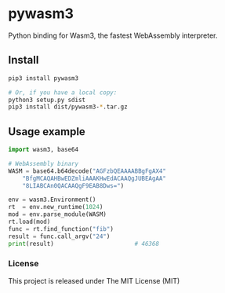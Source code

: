 # pywasm3

Python binding for Wasm3, the fastest WebAssembly interpreter.

## Install

```sh
pip3 install pywasm3

# Or, if you have a local copy:
python3 setup.py sdist
pip3 install dist/pywasm3-*.tar.gz
```

## Usage example

```py
import wasm3, base64

# WebAssembly binary
WASM = base64.b64decode("AGFzbQEAAAABBgFgAX4"
    "BfgMCAQAHBwEDZmliAAAKHwEdACAAQgJUBEAgAA"
    "8LIABCAn0QACAAQgF9EAB8Dws=")

env = wasm3.Environment()
rt  = env.new_runtime(1024)
mod = env.parse_module(WASM)
rt.load(mod)
func = rt.find_function("fib")
result = func.call_argv("24")
print(result)                       # 46368
```

### License
This project is released under The MIT License (MIT)
